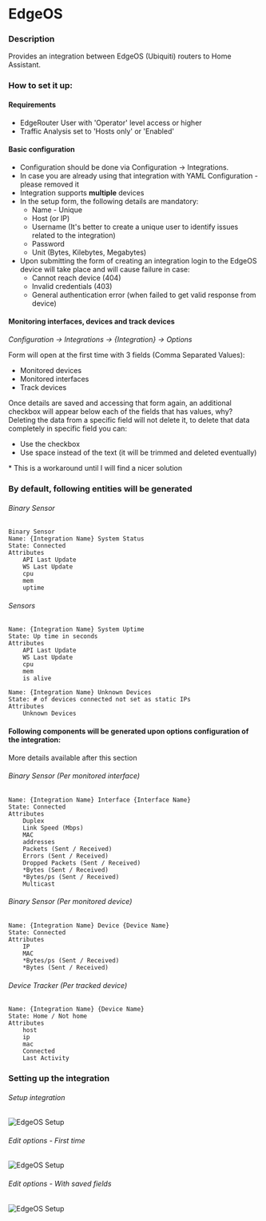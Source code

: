 # EdgeOS
### Description
Provides an integration between EdgeOS (Ubiquiti) routers to Home Assistant.

### How to set it up:

#### Requirements
* EdgeRouter User with 'Operator' level access or higher
* Traffic Analysis set to 'Hosts only' or 'Enabled'

#### Basic configuration
* Configuration should be done via Configuration -> Integrations.
* In case you are already using that integration with YAML Configuration - please removed it
* Integration supports **multiple** devices 
* In the setup form, the following details are mandatory:
  * Name - Unique
  * Host (or IP)
  * Username (It's better to create a unique user to identify issues related to the integration)
  * Password 
  * Unit (Bytes, Kilebytes, Megabytes) 
* Upon submitting the form of creating an integration login to the EdgeOS device will take place and will cause failure in case:
  * Cannot reach device (404)
  * Invalid credentials (403)
  * General authentication error (when failed to get valid response from device)

#### Monitoring interfaces, devices and track devices
*Configuration -> Integrations -> {Integration} -> Options* <br />

Form will open at the first time with 3 fields (Comma Separated Values):
* Monitored devices
* Monitored interfaces
* Track devices


Once details are saved and accessing that form again, 
an additional checkbox will appear below each of the fields that has values, why? <br />
Deleting the data from a specific field will not delete it, to delete that data completely in specific field you can:
* Use the checkbox
* Use space instead of the text (it will be trimmed and deleted eventually)

\* This is a workaround until I will find a nicer solution
  
### By default, following entities will be generated 
###### Binary Sensor
```
Binary Sensor
Name: {Integration Name} System Status
State: Connected
Attributes
    API Last Update
    WS Last Update
    cpu
    mem
    uptime
```

###### Sensors
```
Name: {Integration Name} System Uptime
State: Up time in seconds
Attributes
    API Last Update
    WS Last Update
    cpu
    mem
    is alive
```
```
Name: {Integration Name} Unknown Devices
State: # of devices connected not set as static IPs
Attributes
    Unknown Devices
```

#### Following components will be generated upon options configuration of the integration:
More details available after this section
 
###### Binary Sensor (Per monitored interface)
```
Name: {Integration Name} Interface {Interface Name}
State: Connected
Attributes
    Duplex
    Link Speed (Mbps)
    MAC
    addresses
    Packets (Sent / Received)
    Errors (Sent / Received)
    Dropped Packets (Sent / Received)
    *Bytes (Sent / Received)
    *Bytes/ps (Sent / Received)
    Multicast
```

###### Binary Sensor (Per monitored device)
```
Name: {Integration Name} Device {Device Name}
State: Connected
Attributes
    IP
    MAC
    *Bytes/ps (Sent / Received)
    *Bytes (Sent / Received)
```

###### Device Tracker (Per tracked device)
```
Name: {Integration Name} {Device Name}
State: Home / Not home
Attributes
    host
    ip
    mac
    Connected
    Last Activity
```

### Setting up the integration

###### Setup integration
![EdgeOS Setup](https://raw.githubusercontent.com/elad-bar/ha-edgeos/master/docs/images/EdgeOS-Setup.png)

###### Edit options - First time
![EdgeOS Setup](https://raw.githubusercontent.com/elad-bar/ha-edgeos/master/docs/images/EdgeOS-First-time-options.PNG)

###### Edit options - With saved fields
![EdgeOS Setup](https://raw.githubusercontent.com/elad-bar/ha-edgeos/master/docs/images/EdgeOS-2nd-time-options.PNG)